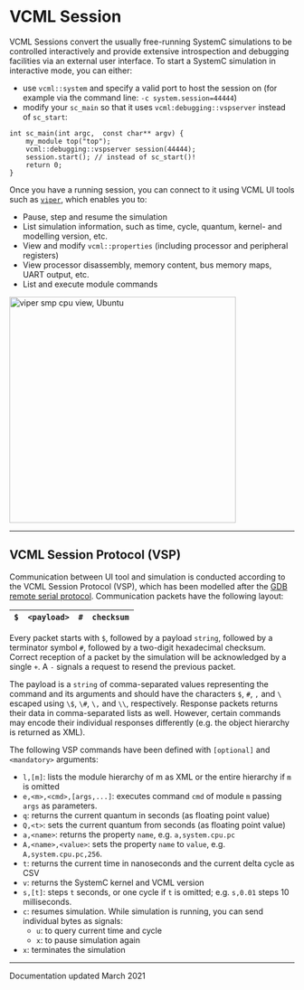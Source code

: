 # VCML Session
VCML Sessions convert the usually free-running SystemC simulations to be
controlled interactively and provide extensive introspection and debugging
facilities via an external user interface. To start a SystemC simulation in
interactive mode, you can either:

* use `vcml::system` and specify a valid port to host the session on (for
example via the command line: `-c system.session=44444`)
* modify your `sc_main` so that it uses `vcml:debugging::vspserver` instead of
`sc_start`:
```
int sc_main(int argc,  const char** argv) {
    my_module top("top");
    vcml::debugging::vspserver session(44444);
    session.start(); // instead of sc_start()!
    return 0;
}
```
Once you have a running session, you can connect to it using VCML UI tools such
as [`viper`](https://github.com/janweinstock/viper/), which enables you to:
* Pause, step and resume the simulation
* List simulation information, such as time, cycle, quantum, kernel- and modelling version, etc.
* View and modify `vcml::properties` (including processor and peripheral registers)
* View processor disassembly, memory content, bus memory maps, UART output, etc.
* List and execute module commands

<a href="https://raw.githubusercontent.com/janweinstock/viper/master/pictures/smp2.png"><img src="https://raw.githubusercontent.com/janweinstock/viper/master/pictures/smp2.png" alt="viper smp cpu view, Ubuntu" width="400" /></a>

----
## VCML Session Protocol (VSP)
Communication between UI tool and simulation is conducted according to the VCML
Session Protocol (VSP), which has been modelled after the
[GDB remote serial protocol](https://sourceware.org/gdb/current/onlinedocs/gdb/Remote-Protocol.html).
Communication packets have the following layout:


| `$` | `<payload>` | `#` | `checksum` |
| --- | ----------- | --- | ---------- |

Every packet starts with `$`, followed by a payload `string`, followed by a
terminator symbol `#`, followed by a two-digit hexadecimal checksum. Correct
reception of a packet by the simulation will be acknowledged by a single `+`.
A `-` signals a request to resend the previous packet.

The payload is a `string` of comma-separated values representing the command
and its arguments and should have the characters `$`, `#`, `,` and `\` escaped
using `\$`, `\#`, `\,` and `\\`, respectively.
Response packets returns their data in comma-separated lists as well. However,
certain commands may encode their individual responses differently (e.g. the
object hierarchy is returned as XML).

The following VSP commands have been defined with `[optional]` and `<mandatory>`
arguments:

* `l,[m]`: lists the module hierarchy of m as XML or the entire hierarchy if `m` is omitted
* `e,<m>,<cmd>,[args,...]`: executes command `cmd` of module `m` passing `args` as parameters.
* `q`: returns the current quantum in seconds (as floating point value)
* `Q,<t>`: sets the current quantum from seconds (as floating point value)
* `a,<name>`: returns the property `name`, e.g. `a,system.cpu.pc`
* `A,<name>,<value>`: sets the property `name` to `value`, e.g. `A,system.cpu.pc,256`.
* `t`: returns the current time in nanoseconds and the current delta cycle as CSV
* `v`: returns the SystemC kernel and VCML version
* `s,[t]`: steps `t` seconds, or one cycle if `t` is omitted; e.g. `s,0.01` steps 10 milliseconds.
* `c`: resumes simulation. While simulation is running, you can send individual bytes as signals:
  * `u`: to query current time and cycle
  * `x`: to pause simulation again
* `x`: terminates the simulation

----
Documentation updated March 2021
